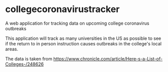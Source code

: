 # collegecoronavirustracker
A web application for tracking data on upcoming college coronavirus outbreaks


This application will track as many universities in the US as possible to see if the return to in person instruction causes outbreaks in the college's local areas.

The data is taken from https://www.chronicle.com/article/Here-s-a-List-of-Colleges-/248626